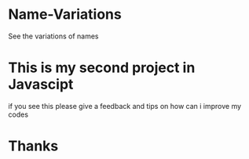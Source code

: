 # Name-Variations
See the variations of names

# This is my second project in Javascipt
if you see this please give a feedback and tips on how can i improve my codes

# Thanks

